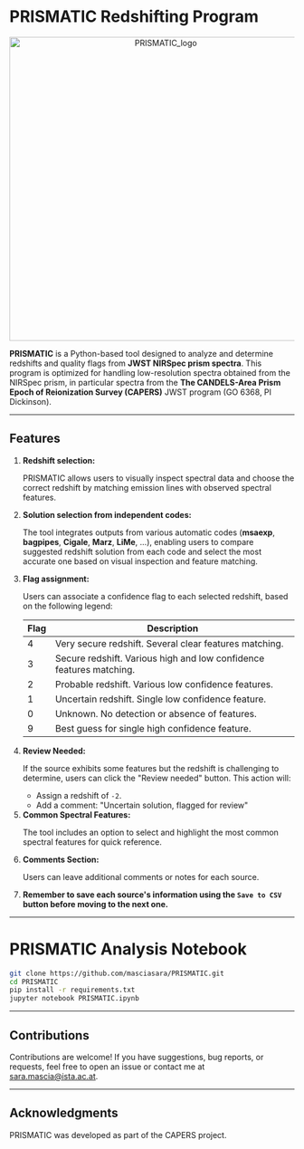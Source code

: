 # PRISMATIC Redshifting Program

<center><img width="537" alt="PRISMATIC_logo" src="https://github.com/user-attachments/assets/be684848-9304-40fe-8420-851bfad3f844" /></center>
  
**PRISMATIC** is a Python-based tool designed to analyze and determine redshifts and quality flags from **JWST NIRSpec prism spectra**. This program is optimized for handling low-resolution spectra obtained from the NIRSpec prism, in particular spectra from the **The CANDELS-Area Prism Epoch of Reionization Survey (CAPERS)** JWST program (GO 6368, PI Dickinson).

---
<h2>Features</h2>
    <ol>
        <li>
            <strong>Redshift selection:</strong>
            <p>PRISMATIC allows users to visually inspect spectral data and choose the correct redshift by matching emission lines with observed spectral features.</p>
        </li>
      <li>
        <strong>Solution selection from independent codes:</strong>
          <p>The tool integrates outputs from various automatic codes (<strong>msaexp</strong>, <strong>bagpipes</strong>, <strong>Cigale</strong>, <strong>Marz</strong>, <strong>LiMe</strong>, ...), enabling users to compare suggested redshift solution from each code and select the most accurate one based on visual inspection and feature matching.</li>
        <li>
            <strong>Flag assignment:</strong>
            <p>Users can associate a confidence flag to each selected redshift, based on the following legend:</p>
            <table>
                <thead>
                    <tr>
                        <th>Flag</th>
                        <th>Description</th>
                    </tr>
                </thead>
                <tbody>
                    <tr>
                        <td>4</td>
                        <td>Very secure redshift. Several clear features matching.</td>
                    </tr>
                    <tr>
                        <td>3</td>
                        <td>Secure redshift. Various high and low confidence features matching.</td>
                    </tr>
                    <tr>
                        <td>2</td>
                        <td>Probable redshift. Various low confidence features.</td>
                    </tr>
                    <tr>
                        <td>1</td>
                        <td>Uncertain redshift. Single low confidence feature.</td>
                    </tr>
                    <tr>
                        <td>0</td>
                        <td>Unknown. No detection or absence of features.</td>
                    </tr>
                    <tr>
                        <td>9</td>
                        <td>Best guess for single high confidence feature.</td>
                    </tr>
                </tbody>
            </table>
        </li>
        <li>
            <strong>Review Needed:</strong>
            <p>If the source exhibits some features but the redshift is challenging to determine, users can click the "Review needed" button. This action will:</p>
            <ul>
                <li>Assign a redshift of <code>-2</code>.</li>
                <li>Add a comment: "Uncertain solution, flagged for review"</li>
            </ul>
        </li>
        <li>
            <strong>Common Spectral Features:</strong>
            <p>The tool includes an option to select and highlight the most common spectral features for quick reference.</p>
        </li>
        <li>
            <strong>Comments Section:</strong>
            <p>Users can leave additional comments or notes for each source.</p>
        </li>
      <li> <strong> Remember to save each source's information using the <code>Save to CSV</code> button before moving to the next one.</li>
</strong></li>
    </ol>
    
---

# PRISMATIC Analysis Notebook

```bash
git clone https://github.com/masciasara/PRISMATIC.git  
cd PRISMATIC  
pip install -r requirements.txt
jupyter notebook PRISMATIC.ipynb
```

---
## Contributions

Contributions are welcome! If you have suggestions, bug reports, or requests, feel free to open an issue or contact me at sara.mascia@ista.ac.at.

---
## Acknowledgments

PRISMATIC was developed as part of the CAPERS project. 
